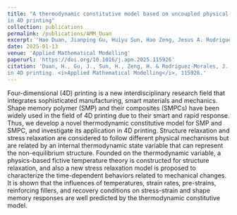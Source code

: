 ```yaml
---
title: "A thermodynamic constitutive model based on uncoupled physical mechanisms for polymer-based shape memory composites and its application
in 4D printing"
collection: publications
permalink: /publications/AMM_Duan
excerpt: 'Hao Duan, Jianping Gu, Huiyu Sun, Hao Zeng, Jesus A. Rodriguez-Morales.'
date: 2025-01-13
venue: 'Applied Mathematical Modelling'
paperurl: 'https://doi.org/10.1016/j.apm.2025.115926'
citation: 'Duan, H., Gu, J., Sun, H., Zeng, H. & Rodriguez-Morales, J. A. (2025). A thermodynamic constitutive model based on uncoupled physical mechanisms for polymer-based shape memory composites and its application
in 4D printing. <i>Applied Mathematical Modelling</i>, 115926.'
---
```


Four-dimensional (4D) printing is a new interdisciplinary research field that integrates sophisticated manufacturing, smart materials and mechanics. Shape memory polymer (SMP) and
their composites (SMPCs) have been widely used in the field of 4D printing due to their smart and rapid response. Thus, we develop a novel thermodynamic constitutive model for SMP and SMPC,
and investigate its application in 4D printing. Structure relaxation and stress relaxation are considered to follow different physical mechanisms but are related by an internal thermodynamic
state variable that can represent the non-equilibrium structure. Founded on the thermodynamic variable, a physics-based fictive temperature theory is constructed for structure relaxation, and
also a new stress relaxation model is proposed to characterize the time-dependent behaviors related to mechanical changes. It is shown that the influences of temperatures, strain rates,
pre-strains, reinforcing fillers, and recovery conditions on stress-strain and shape memory responses are well predicted by the thermodynamic constitutive model.
